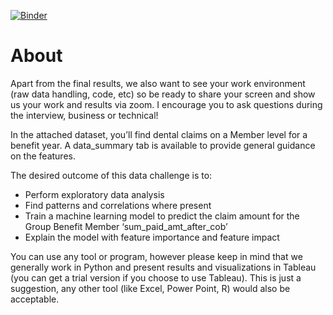 [![Binder](https://mybinder.org/badge_logo.svg)](https://mybinder.org/v2/gh/SJHH-Nguyen-D/Dental-Dataset-Challenge/HEAD?labpath=dn_eda.ipynb)

# About

Apart from the final results, we also want to see your work environment (raw data handling, code, etc) so be ready to share your screen and show us your work and results via zoom. I encourage you to ask questions during the interview, business or technical!

In the attached dataset, you’ll find dental claims on a Member level for a benefit year. A data_summary tab is available to provide general guidance on the features.

The desired outcome of this data challenge is to:

* Perform exploratory data analysis
* Find patterns and correlations where present
* Train a machine learning model to predict the claim amount for the Group Benefit Member ‘sum_paid_amt_after_cob’
* Explain the model with feature importance and feature impact

You can use any tool or program, however please keep in mind that we generally work in Python and present results and visualizations in Tableau (you can get a trial version if you choose to use Tableau). This is just a suggestion, any other tool (like Excel, Power Point, R) would also be acceptable.
